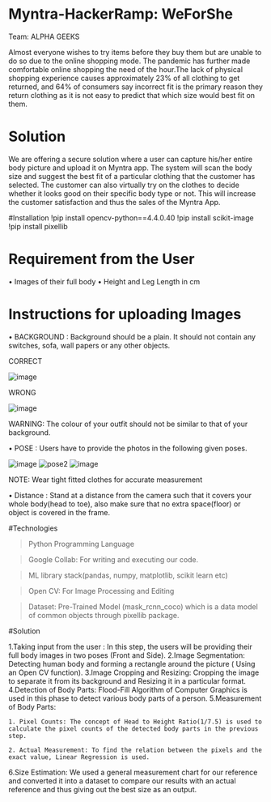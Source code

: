 # Myntra-HackerRamp: WeForShe
Team: ALPHA GEEKS

Almost everyone wishes to try items before they buy them but are unable to do so due to the online shopping mode. The pandemic has further made comfortable online shopping the need of the hour.The lack of physical shopping experience causes approximately 23% of all clothing to get returned, and 64% of consumers say incorrect fit is the primary reason they return clothing as it is not easy to predict that which size would best fit on them.


# Solution
We are offering a secure solution where a user can capture his/her entire body picture and upload it on Myntra app. The system will scan the body size and suggest the best fit of a particular clothing that the customer has selected. The customer can also virtually try on the clothes to decide whether it looks good on their specific body type or not. This will increase the customer satisfaction and thus the sales of the Myntra App.

#Installation
!pip install opencv-python==4.4.0.40
!pip install scikit-image
!pip install pixellib


# Requirement from the User
•	Images of their full body
•	Height and Leg Length in cm

# Instructions for uploading Images
•	BACKGROUND :
Background should be a plain. It should not contain any switches, sofa, wall papers or any other objects.


CORRECT 

![image](https://user-images.githubusercontent.com/60663789/114011695-28f1b900-9883-11eb-8434-22b1d7c0500c.png)           

WRONG

![image](https://user-images.githubusercontent.com/60663789/114011883-5b031b00-9883-11eb-9251-191f9024b1ff.png)

WARNING: The colour of your outfit should not be similar to that of your background.


•	POSE :
Users have to provide the photos in the following given poses.


![image](https://user-images.githubusercontent.com/60663789/114013812-97377b00-9885-11eb-8ea5-cd28a8e07695.png)  ![pose2](https://user-images.githubusercontent.com/60663789/114013925-b2a28600-9885-11eb-8b10-f9fef2037344.PNG) ![image](https://user-images.githubusercontent.com/60663789/114013987-c5b55600-9885-11eb-8dc9-ec82fd14067f.png)



NOTE: Wear tight fitted clothes for accurate measurement


•	Distance :
Stand at a distance from the camera such that it covers your whole body(head to toe),  also make sure that no extra space(floor) or object is covered in the frame.

#Technologies

> Python Programming Language

> Google Collab: For writing and executing our code.

> ML library stack(pandas, numpy, matplotlib, scikit learn etc)

> Open CV: For Image Processing and Editing

> Dataset: Pre-Trained Model (mask_rcnn_coco) which is a data model of common objects through pixellib package.



#Solution

1.Taking input from the user : In this step, the users will be providing their full body images in two poses (Front and Side).
2.Image Segmentation: Detecting human body and forming a rectangle around the picture ( Using an Open CV function).
3.Image Cropping and Resizing: Cropping the image to separate it from its background and Resizing it in a particular format.
4.Detection of Body Parts: Flood-Fill Algorithm of Computer Graphics is used in this phase to detect various body parts of a person.
5.Measurement of Body Parts:

	1. Pixel Counts: The concept of Head to Height Ratio(1/7.5) is used to calculate the pixel counts of the detected body parts in the previous step.

 	2. Actual Measurement: To find the relation between the pixels and the exact value, Linear Regression is used.

6.Size Estimation: We used a general measurement chart for our reference and converted it into a dataset to compare our results with an actual reference and thus giving out the best size as an output.










                                                                                             
